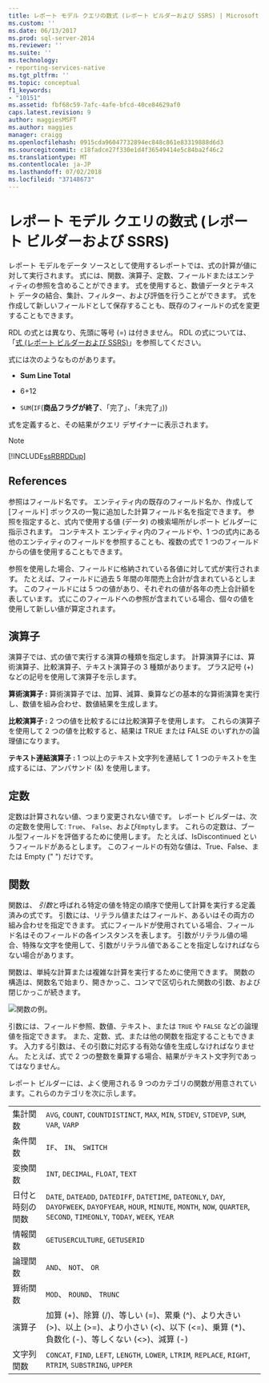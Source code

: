 ```yaml
---
title: レポート モデル クエリの数式 (レポート ビルダーおよび SSRS) | Microsoft Docs
ms.custom: ''
ms.date: 06/13/2017
ms.prod: sql-server-2014
ms.reviewer: ''
ms.suite: ''
ms.technology:
- reporting-services-native
ms.tgt_pltfrm: ''
ms.topic: conceptual
f1_keywords:
- "10151"
ms.assetid: fbf68c59-7afc-4afe-bfcd-40ce84629af0
caps.latest.revision: 9
author: maggiesMSFT
ms.author: maggies
manager: craigg
ms.openlocfilehash: 0915cda96047732894ec848c861e83319888d6d3
ms.sourcegitcommit: c18fadce27f330e1d4f36549414e5c84ba2f46c2
ms.translationtype: MT
ms.contentlocale: ja-JP
ms.lasthandoff: 07/02/2018
ms.locfileid: "37148673"
---
```

# <a name="formulas-in-report-model-queries-report-builder-and-ssrs"></a>レポート モデル クエリの数式 (レポート ビルダーおよび SSRS)
  レポート モデルをデータ ソースとして使用するレポートでは、式の計算が値に対して実行されます。 式には、関数、演算子、定数、フィールドまたはエンティティの参照を含めることができます。 式を使用すると、数値データとテキスト データの結合、集計、フィルター、および評価を行うことができます。 式を作成して新しいフィールドとして保存することも、既存のフィールドの式を変更することもできます。  
  
 RDL の式とは異なり、先頭に等号 (=) は付きません。 RDL の式については、「[式 &#40;レポート ビルダーおよび SSRS&#41;](expressions-report-builder-and-ssrs.md)」を参照してください。  
  
 式には次のようなものがあります。  
  
-   **Sum Line Total**  
  
-   6+12  
  
-   `SUM`(`IF`(**商品フラグが終了**、「完了」、「未完了」))  
  
 式を定義すると、その結果がクエリ デザイナーに表示されます。  
  
> [!NOTE]  
>  [!INCLUDE[ssRBRDDup](../../includes/ssrbrddup-md.md)]  
  
## <a name="references"></a>References  
 参照はフィールド名です。 エンティティ内の既存のフィールド名か、作成して [フィールド] ボックスの一覧に追加した計算フィールド名を指定できます。 参照を指定すると、式内で使用する値 (データ) の検索場所がレポート ビルダーに指示されます。 コンテキスト エンティティ内のフィールドや、1 つの式内にある他のエンティティのフィールドを参照することも、複数の式で 1 つのフィールドからの値を使用することもできます。  
  
 参照を使用した場合、フィールドに格納されている各値に対して式が実行されます。 たとえば、フィールドに過去 5 年間の年間売上合計が含まれているとします。 このフィールドには 5 つの値があり、それぞれの値が各年の売上合計額を表しています。 式にこのフィールドへの参照が含まれている場合、個々の値を使用して新しい値が算定されます。  
  
## <a name="operators"></a>演算子  
 演算子では、式の値で実行する演算の種類を指定します。 計算演算子には、算術演算子、比較演算子、テキスト演算子の 3 種類があります。 プラス記号 (+) などの記号を使用して演算子を示します。  
  
 **算術演算子 :** 算術演算子では、加算、減算、乗算などの基本的な算術演算を実行し、数値を組み合わせ、数値結果を生成します。  
  
 **比較演算子 :** 2 つの値を比較するには比較演算子を使用します。 これらの演算子を使用して 2 つの値を比較すると、結果は TRUE または FALSE のいずれかの論理値になります。  
  
 **テキスト連結演算子 :** 1 つ以上のテキスト文字列を連結して 1 つのテキストを生成するには、アンパサンド (&) を使用します。  
  
##  <a name="Constants"></a> 定数  
 定数は計算されない値、つまり変更されない値です。 レポート ビルダーは、次の定数を使用して: `True`、 `False`、および`Empty`します。 これらの定数は、ブール型フィールドを評価するために使用します。 たとえば、IsDiscontinued というフィールドがあるとします。 このフィールドの有効な値は、True、False、または Empty (" ") だけです。  
  
##  <a name="Functions"></a> 関数  
 関数は、 *引数*と呼ばれる特定の値を特定の順序で使用して計算を実行する定義済みの式です。 引数には、リテラル値またはフィールド、あるいはその両方の組み合わせを指定できます。 式にフィールドが使用されている場合、フィールド名はそのフィールドの各インスタンスを表します。 引数がリテラル値の場合、特殊な文字を使用して、引数がリテラル値であることを指定しなければならない場合があります。  
  
 関数は、単純な計算または複雑な計算を実行するために使用できます。 関数の構造は、関数名で始まり、開きかっこ、コンマで区切られた関数の引数、および閉じかっこが続きます。  
  
 ![関数の例。](../media/functionexample.gif "関数の例。")  
  
 引数には、フィールド参照、数値、テキスト、または `TRUE` や `FALSE` などの論理値を指定できます。 また、定数、式、または他の関数を指定することもできます。 入力する引数は、その引数に対応する有効な値を生成しなければなりません。 たとえば、式で 2 つの整数を乗算する場合、結果がテキスト文字列であってはなりません。  
  
 レポート ビルダーには、よく使用される 9 つのカテゴリの関数が用意されています。これらのカテゴリを次に示します。  
  
|||  
|-|-|  
|集計関数|`AVG`, `COUNT`, `COUNTDISTINCT`, `MAX`, `MIN`, `STDEV`, `STDEVP`, `SUM`, `VAR`, `VARP`|  
|条件関数|`IF`、 `IN`、 `SWITCH`|  
|変換関数|`INT`, `DECIMAL`, `FLOAT`, `TEXT`|  
|日付と時刻の関数|`DATE`, `DATEADD`, `DATEDIFF`, `DATETIME`, `DATEONLY`, `DAY`, `DAYOFWEEK`, `DAYOFYEAR`, `HOUR`, `MINUTE`, `MONTH`, `NOW`, `QUARTER`, `SECOND`, `TIMEONLY`, `TODAY`, `WEEK`, `YEAR`|  
|情報関数|`GETUSERCULTURE`, `GETUSERID`|  
|論理関数|`AND`、 `NOT`、 `OR`|  
|算術関数|`MOD`、 `ROUND`、 `TRUNC`|  
|演算子|加算 (+)、除算 (/)、等しい (=)、累乗 (^)、より大きい (>)、以上 (>=)、より小さい (<)、以下 (<=)、乗算 (*)、負数化 (-)、等しくない (<>)、減算 (-)|  
|文字列関数|`CONCAT`, `FIND`, `LEFT`, `LENGTH`, `LOWER`, `LTRIM`, `REPLACE`, `RIGHT`, `RTRIM`, `SUBSTRING`, `UPPER`|  
  
  

